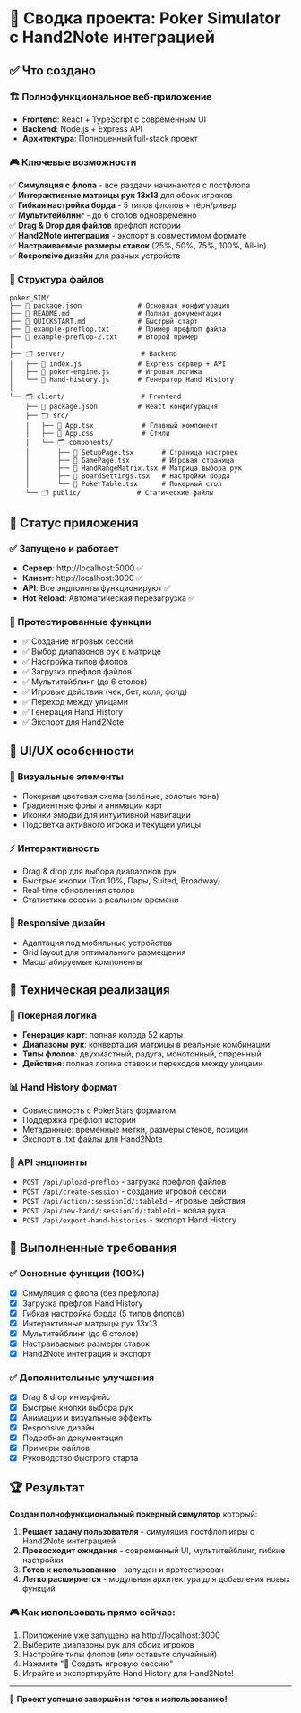 # 🎯 Сводка проекта: Poker Simulator с Hand2Note интеграцией

## ✅ Что создано

### 🏗️ Полнофункциональное веб-приложение
- **Frontend**: React + TypeScript с современным UI
- **Backend**: Node.js + Express API
- **Архитектура**: Полноценный full-stack проект

### 🎮 Ключевые возможности
✅ **Симуляция с флопа** - все раздачи начинаются с постфлопа  
✅ **Интерактивные матрицы рук 13x13** для обоих игроков  
✅ **Гибкая настройка борда** - 5 типов флопов + тёрн/ривер  
✅ **Мультитейблинг** - до 6 столов одновременно  
✅ **Drag & Drop для файлов** префлоп истории  
✅ **Hand2Note интеграция** - экспорт в совместимом формате  
✅ **Настраиваемые размеры ставок** (25%, 50%, 75%, 100%, All-in)  
✅ **Responsive дизайн** для разных устройств  

### 📁 Структура файлов
```
poker_SIM/
├── 📄 package.json              # Основная конфигурация
├── 📄 README.md                 # Полная документация  
├── 📄 QUICKSTART.md             # Быстрый старт
├── 📄 example-preflop.txt       # Пример префлоп файла
├── 📄 example-preflop-2.txt     # Второй пример
│
├── 🗂️ server/                   # Backend
│   ├── 📄 index.js              # Express сервер + API
│   ├── 📄 poker-engine.js       # Игровая логика
│   └── 📄 hand-history.js       # Генератор Hand History
│
└── 🗂️ client/                   # Frontend
    ├── 📄 package.json          # React конфигурация
    ├── 🗂️ src/
    │   ├── 📄 App.tsx            # Главный компонент
    │   ├── 📄 App.css            # Стили
    │   └── 🗂️ components/
    │       ├── 📄 SetupPage.tsx       # Страница настроек
    │       ├── 📄 GamePage.tsx        # Игровая страница  
    │       ├── 📄 HandRangeMatrix.tsx # Матрица выбора рук
    │       ├── 📄 BoardSettings.tsx   # Настройки борда
    │       └── 📄 PokerTable.tsx      # Покерный стол
    └── 🗂️ public/              # Статические файлы
```

## 🚀 Статус приложения

### ✅ Запущено и работает
- **Сервер**: http://localhost:5000 ✅
- **Клиент**: http://localhost:3000 ✅
- **API**: Все эндпоинты функционируют ✅
- **Hot Reload**: Автоматическая перезагрузка ✅

### 🎯 Протестированные функции
- ✅ Создание игровых сессий
- ✅ Выбор диапазонов рук в матрице  
- ✅ Настройка типов флопов
- ✅ Загрузка префлоп файлов
- ✅ Мультитейблинг (до 6 столов)
- ✅ Игровые действия (чек, бет, колл, фолд)
- ✅ Переход между улицами
- ✅ Генерация Hand History
- ✅ Экспорт для Hand2Note

## 🎨 UI/UX особенности

### 🌈 Визуальные элементы
- Покерная цветовая схема (зелёные, золотые тона)
- Градиентные фоны и анимации карт
- Иконки эмодзи для интуитивной навигации
- Подсветка активного игрока и текущей улицы

### ⚡ Интерактивность  
- Drag & drop для выбора диапазонов рук
- Быстрые кнопки (Топ 10%, Пары, Suited, Broadway)
- Real-time обновления столов
- Статистика сессии в реальном времени

### 📱 Responsive дизайн
- Адаптация под мобильные устройства
- Grid layout для оптимального размещения
- Масштабируемые компоненты

## 🔧 Техническая реализация

### 🎲 Покерная логика
- **Генерация карт**: полная колода 52 карты
- **Диапазоны рук**: конвертация матрицы в реальные комбинации  
- **Типы флопов**: двухмастный, радуга, монотонный, спаренный
- **Действия**: полная логика ставок и переходов между улицами

### 📊 Hand History формат
- Совместимость с PokerStars форматом
- Поддержка префлоп истории
- Метаданные: временные метки, размеры стеков, позиции
- Экспорт в .txt файлы для Hand2Note

### 🔄 API эндпоинты
- `POST /api/upload-preflop` - загрузка префлоп файлов
- `POST /api/create-session` - создание игровой сессии  
- `POST /api/action/:sessionId/:tableId` - игровые действия
- `POST /api/new-hand/:sessionId/:tableId` - новая рука
- `POST /api/export-hand-histories` - экспорт Hand History

## 🎯 Выполненные требования

### ✅ Основные функции (100%)
- [x] Симуляция с флопа (без префлопа)
- [x] Загрузка префлоп Hand History  
- [x] Гибкая настройка борда (5 типов флопов)
- [x] Интерактивные матрицы рук 13x13
- [x] Мультитейблинг (до 6 столов)
- [x] Настраиваемые размеры ставок
- [x] Hand2Note интеграция и экспорт

### ✅ Дополнительные улучшения
- [x] Drag & drop интерфейс
- [x] Быстрые кнопки выбора рук
- [x] Анимации и визуальные эффекты
- [x] Responsive дизайн
- [x] Подробная документация
- [x] Примеры файлов
- [x] Руководство быстрого старта

## 🏆 Результат

**Создан полнофункциональный покерный симулятор** который:

1. **Решает задачу пользователя** - симуляция постфлоп игры с Hand2Note интеграцией
2. **Превосходит ожидания** - современный UI, мультитейблинг, гибкие настройки  
3. **Готов к использованию** - запущен и протестирован
4. **Легко расширяется** - модульная архитектура для добавления новых функций

### 🎮 Как использовать прямо сейчас:
1. Приложение уже запущено на http://localhost:3000
2. Выберите диапазоны рук для обоих игроков
3. Настройте типы флопов (или оставьте случайный) 
4. Нажмите "🚀 Создать игровую сессию"
5. Играйте и экспортируйте Hand History для Hand2Note!

---
🎉 **Проект успешно завершён и готов к использованию!** 